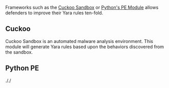 Frameworks such as the [Cuckoo Sandbox](https://cuckoosandbox.org/) or [Python's PE Module](https://pypi.org/project/pefile/) allows defenders to improve their Yara rules ten-fold.
## Cuckoo
Cuckoo Sandbox is an automated malware analysis environment. This module will generate Yara rules based upon the behaviors discovered from the sandbox.
## Python PE
././